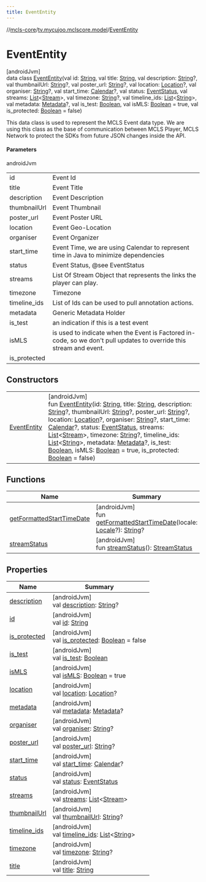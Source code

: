 ```yaml
---
title: EventEntity
---
```

//[mcls-core](../../../index.html)/[tv.mycujoo.mclscore.model](../index.html)/[EventEntity](index.html)



# EventEntity



[androidJvm]\
data class [EventEntity](index.html)(val id: [String](https://kotlinlang.org/api/latest/jvm/stdlib/kotlin/-string/index.html), val title: [String](https://kotlinlang.org/api/latest/jvm/stdlib/kotlin/-string/index.html), val description: [String](https://kotlinlang.org/api/latest/jvm/stdlib/kotlin/-string/index.html)?, val thumbnailUrl: [String](https://kotlinlang.org/api/latest/jvm/stdlib/kotlin/-string/index.html)?, val poster_url: [String](https://kotlinlang.org/api/latest/jvm/stdlib/kotlin/-string/index.html)?, val location: [Location](../-location/index.html)?, val organiser: [String](https://kotlinlang.org/api/latest/jvm/stdlib/kotlin/-string/index.html)?, val start_time: [Calendar](https://developer.android.com/reference/kotlin/java/util/Calendar.html)?, val status: [EventStatus](../../tv.mycujoo.mclscore.entity/-event-status/index.html), val streams: [List](https://kotlinlang.org/api/latest/jvm/stdlib/kotlin.collections/-list/index.html)&lt;[Stream](../-stream/index.html)&gt;, val timezone: [String](https://kotlinlang.org/api/latest/jvm/stdlib/kotlin/-string/index.html)?, val timeline_ids: [List](https://kotlinlang.org/api/latest/jvm/stdlib/kotlin.collections/-list/index.html)&lt;[String](https://kotlinlang.org/api/latest/jvm/stdlib/kotlin/-string/index.html)&gt;, val metadata: [Metadata](../-metadata/index.html)?, val is_test: [Boolean](https://kotlinlang.org/api/latest/jvm/stdlib/kotlin/-boolean/index.html), val isMLS: [Boolean](https://kotlinlang.org/api/latest/jvm/stdlib/kotlin/-boolean/index.html) = true, val is_protected: [Boolean](https://kotlinlang.org/api/latest/jvm/stdlib/kotlin/-boolean/index.html) = false)

This data class is used to represent the MCLS Event data type. We are using this class as the base of communication between MCLS Player, MCLS Network to protect the SDKs from future JSON changes inside the API.



#### Parameters


androidJvm

| | |
|---|---|
| id | Event Id |
| title | Event Title |
| description | Event Description |
| thumbnailUrl | Event Thumbnail |
| poster_url | Event Poster URL |
| location | Event Geo-Location |
| organiser | Event Organizer |
| start_time | Event Time, we are using Calendar to represent time in Java to minimize dependencies |
| status | Event Status, @see EventStatus |
| streams | List Of Stream Object that represents the links the player can play. |
| timezone | Timezone |
| timeline_ids | List of Ids can be used to pull annotation actions. |
| metadata | Generic Metadata Holder |
| is_test | an indication if this is a test event |
| isMLS | is used to indicate when the Event is Factored in-code, so we don't pull updates to override this stream and event. |
| is_protected |



## Constructors


| | |
|---|---|
| [EventEntity](-event-entity.html) | [androidJvm]<br>fun [EventEntity](-event-entity.html)(id: [String](https://kotlinlang.org/api/latest/jvm/stdlib/kotlin/-string/index.html), title: [String](https://kotlinlang.org/api/latest/jvm/stdlib/kotlin/-string/index.html), description: [String](https://kotlinlang.org/api/latest/jvm/stdlib/kotlin/-string/index.html)?, thumbnailUrl: [String](https://kotlinlang.org/api/latest/jvm/stdlib/kotlin/-string/index.html)?, poster_url: [String](https://kotlinlang.org/api/latest/jvm/stdlib/kotlin/-string/index.html)?, location: [Location](../-location/index.html)?, organiser: [String](https://kotlinlang.org/api/latest/jvm/stdlib/kotlin/-string/index.html)?, start_time: [Calendar](https://developer.android.com/reference/kotlin/java/util/Calendar.html)?, status: [EventStatus](../../tv.mycujoo.mclscore.entity/-event-status/index.html), streams: [List](https://kotlinlang.org/api/latest/jvm/stdlib/kotlin.collections/-list/index.html)&lt;[Stream](../-stream/index.html)&gt;, timezone: [String](https://kotlinlang.org/api/latest/jvm/stdlib/kotlin/-string/index.html)?, timeline_ids: [List](https://kotlinlang.org/api/latest/jvm/stdlib/kotlin.collections/-list/index.html)&lt;[String](https://kotlinlang.org/api/latest/jvm/stdlib/kotlin/-string/index.html)&gt;, metadata: [Metadata](../-metadata/index.html)?, is_test: [Boolean](https://kotlinlang.org/api/latest/jvm/stdlib/kotlin/-boolean/index.html), isMLS: [Boolean](https://kotlinlang.org/api/latest/jvm/stdlib/kotlin/-boolean/index.html) = true, is_protected: [Boolean](https://kotlinlang.org/api/latest/jvm/stdlib/kotlin/-boolean/index.html) = false) |


## Functions


| Name | Summary |
|---|---|
| [getFormattedStartTimeDate](get-formatted-start-time-date.html) | [androidJvm]<br>fun [getFormattedStartTimeDate](get-formatted-start-time-date.html)(locale: [Locale](https://developer.android.com/reference/kotlin/java/util/Locale.html)?): [String](https://kotlinlang.org/api/latest/jvm/stdlib/kotlin/-string/index.html)? |
| [streamStatus](stream-status.html) | [androidJvm]<br>fun [streamStatus](stream-status.html)(): [StreamStatus](../../tv.mycujoo.mclscore.entity/-stream-status/index.html) |


## Properties


| Name | Summary |
|---|---|
| [description](description.html) | [androidJvm]<br>val [description](description.html): [String](https://kotlinlang.org/api/latest/jvm/stdlib/kotlin/-string/index.html)? |
| [id](id.html) | [androidJvm]<br>val [id](id.html): [String](https://kotlinlang.org/api/latest/jvm/stdlib/kotlin/-string/index.html) |
| [is_protected](is_protected.html) | [androidJvm]<br>val [is_protected](is_protected.html): [Boolean](https://kotlinlang.org/api/latest/jvm/stdlib/kotlin/-boolean/index.html) = false |
| [is_test](is_test.html) | [androidJvm]<br>val [is_test](is_test.html): [Boolean](https://kotlinlang.org/api/latest/jvm/stdlib/kotlin/-boolean/index.html) |
| [isMLS](is-m-l-s.html) | [androidJvm]<br>val [isMLS](is-m-l-s.html): [Boolean](https://kotlinlang.org/api/latest/jvm/stdlib/kotlin/-boolean/index.html) = true |
| [location](location.html) | [androidJvm]<br>val [location](location.html): [Location](../-location/index.html)? |
| [metadata](metadata.html) | [androidJvm]<br>val [metadata](metadata.html): [Metadata](../-metadata/index.html)? |
| [organiser](organiser.html) | [androidJvm]<br>val [organiser](organiser.html): [String](https://kotlinlang.org/api/latest/jvm/stdlib/kotlin/-string/index.html)? |
| [poster_url](poster_url.html) | [androidJvm]<br>val [poster_url](poster_url.html): [String](https://kotlinlang.org/api/latest/jvm/stdlib/kotlin/-string/index.html)? |
| [start_time](start_time.html) | [androidJvm]<br>val [start_time](start_time.html): [Calendar](https://developer.android.com/reference/kotlin/java/util/Calendar.html)? |
| [status](status.html) | [androidJvm]<br>val [status](status.html): [EventStatus](../../tv.mycujoo.mclscore.entity/-event-status/index.html) |
| [streams](streams.html) | [androidJvm]<br>val [streams](streams.html): [List](https://kotlinlang.org/api/latest/jvm/stdlib/kotlin.collections/-list/index.html)&lt;[Stream](../-stream/index.html)&gt; |
| [thumbnailUrl](thumbnail-url.html) | [androidJvm]<br>val [thumbnailUrl](thumbnail-url.html): [String](https://kotlinlang.org/api/latest/jvm/stdlib/kotlin/-string/index.html)? |
| [timeline_ids](timeline_ids.html) | [androidJvm]<br>val [timeline_ids](timeline_ids.html): [List](https://kotlinlang.org/api/latest/jvm/stdlib/kotlin.collections/-list/index.html)&lt;[String](https://kotlinlang.org/api/latest/jvm/stdlib/kotlin/-string/index.html)&gt; |
| [timezone](timezone.html) | [androidJvm]<br>val [timezone](timezone.html): [String](https://kotlinlang.org/api/latest/jvm/stdlib/kotlin/-string/index.html)? |
| [title](title.html) | [androidJvm]<br>val [title](title.html): [String](https://kotlinlang.org/api/latest/jvm/stdlib/kotlin/-string/index.html) |

